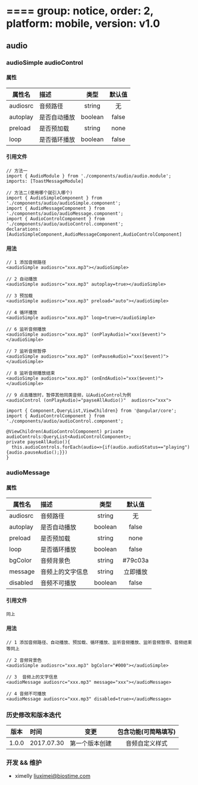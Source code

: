 ====
group: notice,
order: 2,
platform: mobile,
version: v1.0
====

## audio

### audioSimple   audioControl

#### 属性

| 属性名        | 描述 | 类型 |  默认值  |
| --------   | :----- | :----:| :----:  |
| audiosrc   | 音频路径 | string | 无  |
| autoplay   | 是否自动播放 | boolean| false  |
| preload    | 是否预加载 | string | none  |
| loop       | 是否循环播放 | boolean| false  |
#### 引用文件
```
// 方法一
import { AudioModule } from './components/audio/audio.module';
imports: [ToastMessageModule]

// 方法二(使用哪个就引入哪个)
import { AudioSimpleComponent } from './components/audio/audioSimple.component';
import { AudioMessageComponent } from './components/audio/audioMessage.component';
import { AudioControlComponent } from './components/audio/audioControl.component';
declarations: [AudioSimpleComponent,AudioMessageComponent,AudioControlComponent]
```
#### 用法
```
// 1 添加音频路径
<audioSimple audiosrc="xxx.mp3"></audioSimple>

// 2 自动播放
<audioSimple audiosrc="xxx.mp3" autoplay=true></audioSimple>

// 3 预加载
<audioSimple audiosrc="xxx.mp3" preload="auto"></audioSimple>

// 4 循环播放
<audioSimple audiosrc="xxx.mp3" loop=true></audioSimple>

// 6 监听音频播放
<audioSimple audiosrc="xxx.mp3" (onPlayAudio)="xxx($event)"></audioSimple>

// 7 监听音频暂停
<audioSimple audiosrc="xxx.mp3" (onPauseAudio)="xxx($event)"></audioSimple>

// 8 监听音频播放结束
<audioSimple audiosrc="xxx.mp3" (onEndAudio)="xxx($event)"></audioSimple>

// 9 点击播放时，暂停其他同类音频，以AudioControl为例
<audioControl (onPlayAudio)="payseAllAudio()"  audiosrc="xxx">

import { Component,QueryList,ViewChildren} from '@angular/core';
import { AudioControlComponent } from './components/audio/audioControl.component';

@ViewChildren(AudioControlComponent) private audioControls:QueryList<AudioControlComponent>;
private payseAllAudio(){
  this.audioControls.forEach(audio=>{if(audio.audioStatus=="playing"){audio.pauseAudio();}})
}
```


### audioMessage

#### 属性

| 属性名        | 描述 | 类型 |  默认值  |
| --------   | :----- | :----:| :----:  |
| audiosrc   | 音频路径 | string | 无  |
| autoplay   | 是否自动播放 | boolean| false  |
| preload    | 是否预加载 | string | none  |
| loop       | 是否循环播放 | boolean | false  |
| bgColor    | 音频背景色 | string | #79c03a  |
| message    | 音频上的文字信息 | string | 立即播放  |
| disabled   | 音频不可播放  | boolean | false  |
#### 引用文件
```
同上
```
#### 用法
```
// 1 添加音频路径、自动播放、预加载、循环播放、监听音频播放、监听音频暂停、音频结束等同上

// 2 音频背景色
<audioSimple audiosrc="xxx.mp3" bgColor="#000"></audioSimple>

// 3  音频上的文字信息
<audioMessage audiosrc="xxx.mp3" message="xxx"></audioMessage>

// 4 音频不可播放
<audioMessage audiosrc="xxx.mp3" disabled=true></audioMessage>

```

### 历史修改和版本迭代

| 版本        | 时间   |  变更  |   包含功能(可简略填写)  |
| --------   | :----- | :----:  | :----:  |
| 1.0.0     | 2017.07.30 | 第一个版本创建  | 音频自定义样式 |


### 开发 && 维护

- ximelly liuximei@biostime.com
